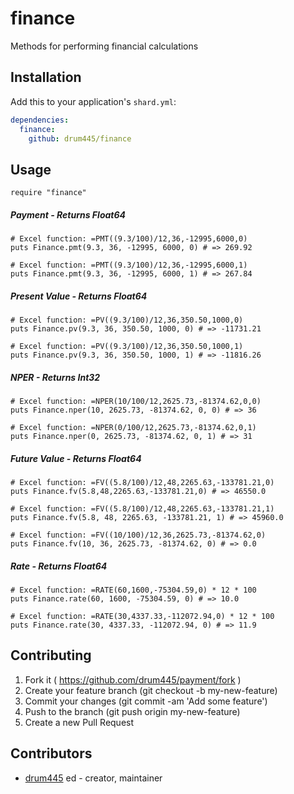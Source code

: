 # finance

Methods for performing financial calculations

## Installation

Add this to your application's `shard.yml`:

```yaml
dependencies:
  finance:
    github: drum445/finance
```

## Usage

```crystal
require "finance"
```

##### Payment - Returns Float64
```crystal
# Excel function: =PMT((9.3/100)/12,36,-12995,6000,0)
puts Finance.pmt(9.3, 36, -12995, 6000, 0) # => 269.92

# Excel function: =PMT((9.3/100)/12,36,-12995,6000,1)
puts Finance.pmt(9.3, 36, -12995, 6000, 1) # => 267.84
```
##### Present Value - Returns Float64
```crystal
# Excel function: =PV((9.3/100)/12,36,350.50,1000,0)
puts Finance.pv(9.3, 36, 350.50, 1000, 0) # => -11731.21

# Excel function: =PV((9.3/100)/12,36,350.50,1000,1)
puts Finance.pv(9.3, 36, 350.50, 1000, 1) # => -11816.26
```
##### NPER - Returns Int32
```crystal
# Excel function: =NPER(10/100/12,2625.73,-81374.62,0,0)
puts Finance.nper(10, 2625.73, -81374.62, 0, 0) # => 36

# Excel function: =NPER(0/100/12,2625.73,-81374.62,0,1)
puts Finance.nper(0, 2625.73, -81374.62, 0, 1) # => 31
```
##### Future Value - Returns Float64
```crystal
# Excel function: =FV((5.8/100)/12,48,2265.63,-133781.21,0)
puts Finance.fv(5.8,48,2265.63,-133781.21,0) # => 46550.0

# Excel function: =FV((5.8/100)/12,48,2265.63,-133781.21,1)
puts Finance.fv(5.8, 48, 2265.63, -133781.21, 1) # => 45960.0

# Excel function: =FV((10/100)/12,36,2625.73,-81374.62,0)
puts Finance.fv(10, 36, 2625.73, -81374.62, 0) # => 0.0
```
##### Rate - Returns Float64
```crystal
# Excel function: =RATE(60,1600,-75304.59,0) * 12 * 100
puts Finance.rate(60, 1600, -75304.59, 0) # => 10.0

# Excel function: =RATE(30,4337.33,-112072.94,0) * 12 * 100
puts Finance.rate(30, 4337.33, -112072.94, 0) # => 11.9
```

## Contributing

1. Fork it ( https://github.com/drum445/payment/fork )
2. Create your feature branch (git checkout -b my-new-feature)
3. Commit your changes (git commit -am 'Add some feature')
4. Push to the branch (git push origin my-new-feature)
5. Create a new Pull Request

## Contributors

- [drum445](https://github.com/drum445) ed - creator, maintainer
